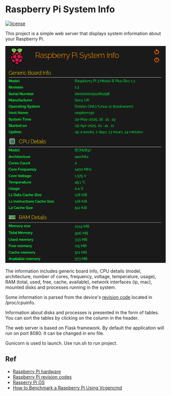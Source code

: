 # Raspberry Pi System Info

[![license](https://img.shields.io/npm/l/pirev.svg?style=flat)](https://opensource.org/licenses/MIT)

This project is a simple web server that displays system information about your Raspberry Pi.

<div align="center">
    <img src="title.png">
</div>

The information includes generic board info, CPU details (model, architecture, number of cores, frequency, voltage, temperature, usage), RAM (total, used, free, cache, available), network interfaces (ip, mac), mounted disks and processes running in the system. 

Some information is parsed from the device's [revision code](https://www.raspberrypi.com/documentation/computers/raspberry-pi.html#raspberry-pi-revision-codes) located in /proc/cpuinfo.

Information about disks and processes is presented in the form of tables. You can sort the tables by clicking on the column in the header.

The web server is based on Flask framework. By default the application will run on port 8080. It can be changed in env file.

Gunicorn is used to launch. Use run.sh to run project.

## Ref

- [Raspberry Pi hardware](https://www.raspberrypi.com/documentation/computers/raspberry-pi.html)
- [Raspberry Pi revision codes](https://www.raspberrypi.com/documentation/computers/raspberry-pi.html#raspberry-pi-revision-codes)
- [Rasperry Pi OS](https://www.raspberrypi.com/documentation/computers/os.html)
- [How to Benchmark a Raspberry Pi Using Vcgencmd](https://www.tomshardware.com/how-to/raspberry-pi-benchmark-vcgencmd)
